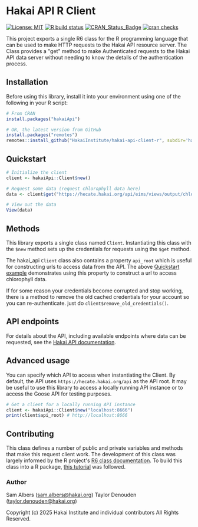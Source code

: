 # Hakai API R Client

[![License: MIT](https://img.shields.io/badge/License-MIT-yellow.svg)](https://opensource.org/licenses/MIT)
[![R build status](https://github.com/HakaiInstitute/hakai-api-client-r/actions/workflows/R-CMD-check.yaml/badge.svg)](https://github.com/HakaiInstitute/hakai-api-client-r/actions/workflows/R-CMD-check.yaml)
[![CRAN\_Status\_Badge](https://www.r-pkg.org/badges/version/hakaiApi)](https://cran.r-project.org/package=hakaiApi)
[![cran checks](https://badges.cranchecks.info/worst/hakaiApi.svg)](https://cran.r-project.org/web/checks/check_results_hakaiApi.html)

This project exports a single R6 class for the R programming language that can be used to make HTTP requests to the Hakai API resource server. The Class provides a "get" method to make Authenticated requests to the Hakai API data server without needing to know the details of the authentication process.

## Installation

Before using this library, install it into your environment using one of the following in your R script:

```r
# From CRAN
install.packages("hakaiApi")

# OR, the latest version from GitHub
install.packages("remotes")
remotes::install_github("HakaiInstitute/hakai-api-client-r", subdir='hakaiApi')
```

## Quickstart

```r
# Initialize the client
client <- hakaiApi::Client$new()

# Request some data (request chlorophyll data here)
data <- client$get("https://hecate.hakai.org/api/eims/views/output/chlorophyll?limit=50")

# View out the data
View(data)
```

## Methods

This library exports a single class named `Client`. Instantiating this class with the `$new` method sets up the credentials for requests using the `$get` method.

The hakai_api `Client` class also contains a property `api_root` which is useful for constructing urls to access data from the API. The above [Quickstart example](#quickstart) demonstrates using this property to construct a url to access chlorophyll data.

If for some reason your credentials become corrupted and stop working, there is a method to remove the old cached credentials for your account so you can re-authenticate. just do `client$remove_old_credentials()`.

## API endpoints

For details about the API, including available endpoints where data can be requested, see the [Hakai API documentation](https://hakaiinstitute.github.io/hakai-api/).

## Advanced usage

You can specify which API to access when instantiating the Client. By default, the API uses `https://hecate.hakai.org/api` as the API root. It may be useful to use this library to access a locally running API instance or to access the Goose API for testing purposes.

```r
# Get a client for a locally running API instance
client <- hakaiApi::Client$new("localhost:8666")
print(client$api_root) # http://localhost:8666
```

## Contributing
This class defines a number of public and private variables and methods that make this request client work. The development of this class was largely informed by the R project's [R6 class documentation](https://r6.r-lib.org/articles/Introduction.html). To build this class into a R package, [this tutorial](https://hilaryparker.com/2014/04/29/writing-an-r-package-from-scratch/) was followed.

### Author
Sam Albers (sam.albers@hakai.org)
Taylor Denouden (taylor.denouden@hakai.org)

Copyright (c) 2025 Hakai Institute and individual contributors All Rights Reserved.
